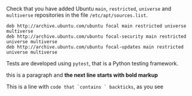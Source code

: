 Check that you have added Ubuntu `main`, `restricted`, `universe` and `multiverse` repositories in the file `/etc/apt/sources.list`.

```
deb http://archive.ubuntu.com/ubuntu focal main restricted universe multiverse
deb http://archive.ubuntu.com/ubuntu focal-security main restricted universe multiverse
deb http://archive.ubuntu.com/ubuntu focal-updates main restricted universe multiverse
```

Tests are developed using `pytest`, that is a Python testing framework.


this is a paragraph and
**the next line starts with bold markup**

This is a line with ``code that `contains ` backticks``, as you see
